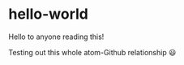 # hello-world
Hello to anyone reading this!

Testing out this whole atom-Github relationship :smiley:
